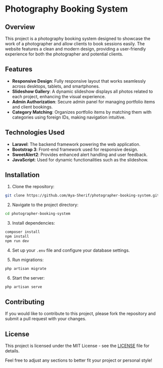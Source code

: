 # Photography Booking System

## Overview

This project is a photography booking system designed to showcase the work of a photographer and allow clients to book sessions easily. The website features a clean and modern design, providing a user-friendly experience for both the photographer and potential clients.

## Features

- **Responsive Design**: Fully responsive layout that works seamlessly across desktops, tablets, and smartphones.
- **Slideshow Gallery**: A dynamic slideshow displays all photos related to each project, enhancing the visual experience.
- **Admin Authorization**: Secure admin panel for managing portfolio items and client bookings.
- **Category Matching**: Organizes portfolio items by matching them with categories using foreign IDs, making navigation intuitive.

## Technologies Used

- **Laravel**: The backend framework powering the web application.
- **Bootstrap 3**: Front-end framework used for responsive design.
- **SweetAlert2**: Provides enhanced alert handling and user feedback.
- **JavaScript**: Used for dynamic functionalities such as the slideshow.

## Installation

1. Clone the repository:
  
  ```bash
  git clone https://github.com/Aya-Sherif/photographer-booking-system.git
  ```
  
2. Navigate to the project directory:
  
  ```bash
  cd photographer-booking-system
  ```
  
3. Install dependencies:
  
  ```bash
  composer install
  npm install
  npm run dev
  ```
  
4. Set up your `.env` file and configure your database settings.
  
5. Run migrations:
  
  ```bash
  php artisan migrate
  ```
  
6. Start the server:
  
  ```bash
  php artisan serve
  ```
  

## Contributing

If you would like to contribute to this project, please fork the repository and submit a pull request with your changes.

## License

This project is licensed under the MIT License - see the [LICENSE](LICENSE) file for details.

Feel free to adjust any sections to better fit your project or personal style!
